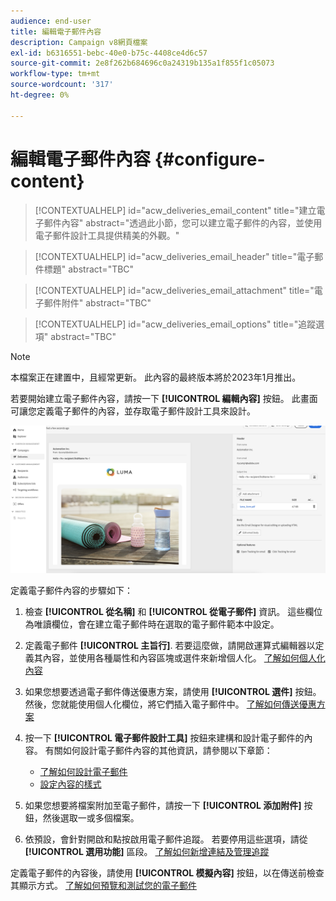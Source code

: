 ```yaml
---
audience: end-user
title: 編輯電子郵件內容
description: Campaign v8網頁檔案
exl-id: b6316551-bebc-40e0-b75c-4408ce4d6c57
source-git-commit: 2e8f262b684696c0a24319b135a1f855f1c05073
workflow-type: tm+mt
source-wordcount: '317'
ht-degree: 0%

---
```


# 編輯電子郵件內容 {#configure-content}

>[!CONTEXTUALHELP]
>id="acw_deliveries_email_content"
>title="建立電子郵件內容"
>abstract="透過此小節，您可以建立電子郵件的內容，並使用電子郵件設計工具提供精美的外觀。"

>[!CONTEXTUALHELP]
>id="acw_deliveries_email_header"
>title="電子郵件標題"
>abstract="TBC"

>[!CONTEXTUALHELP]
>id="acw_deliveries_email_attachment"
>title="電子郵件附件"
>abstract="TBC"

>[!CONTEXTUALHELP]
>id="acw_deliveries_email_options"
>title="追蹤選項"
>abstract="TBC"

>[!NOTE]
>
>本檔案正在建置中，且經常更新。 此內容的最終版本將於2023年1月推出。

若要開始建立電子郵件內容，請按一下 **[!UICONTROL 編輯內容]** 按鈕。 此畫面可讓您定義電子郵件的內容，並存取電子郵件設計工具來設計。

![](assets/content-dashboard.png)

定義電子郵件內容的步驟如下：

1. 檢查 **[!UICONTROL 從名稱]** 和 **[!UICONTROL 從電子郵件]** 資訊。 這些欄位為唯讀欄位，會在建立電子郵件時在選取的電子郵件範本中設定。

1. 定義電子郵件 **[!UICONTROL 主旨行]**. 若要這麼做，請開啟運算式編輯器以定義其內容，並使用各種屬性和內容區塊或選件來新增個人化。 [了解如何個人化內容](../personalization/personalize.md)

1. 如果您想要透過電子郵件傳送優惠方案，請使用 **[!UICONTROL 選件]** 按鈕。 然後，您就能使用個人化欄位，將它們插入電子郵件中。 [了解如何傳送優惠方案](offers.md)

1. 按一下 **[!UICONTROL 電子郵件設計工具]** 按鈕來建構和設計電子郵件的內容。 有關如何設計電子郵件內容的其他資訊，請參閱以下章節：

   * [了解如何設計電子郵件](create-email-content.md)
   * [設定內容的樣式](get-started-email-style.md)

1. 如果您想要將檔案附加至電子郵件，請按一下 **[!UICONTROL 添加附件]** 按鈕，然後選取一或多個檔案。

   <!--limitation on size + number of files?-->

1. 依預設，會針對開啟和點按啟用電子郵件追蹤。 若要停用這些選項，請從 **[!UICONTROL 選用功能]** 區段。 [了解如何新增連結及管理追蹤](message-tracking.md)

定義電子郵件的內容後，請使用 **[!UICONTROL 模擬內容]** 按鈕，以在傳送前檢查其顯示方式。 [了解如何預覽和測試您的電子郵件](../preview-test/preview-test.md)

<!-- show screenshot showing an email fully configured + highlight the simulate content button-->
